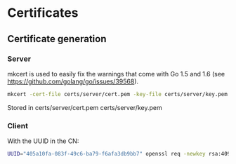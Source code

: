 # Certificates

## Certificate generation
### Server

mkcert is used to easily fix the warnings that come with Go 1.5 and 1.6 (see
https://github.com/golang/go/issues/39568).

```sh
mkcert -cert-file certs/server/cert.pem -key-file certs/server/key.pem localhost
```

Stored in
certs/server/cert.pem
certs/server/key.pem


### Client

With the UUID in the CN:

```sh
UUID="405a10fa-083f-49c6-ba79-f6afa3db9bb7" openssl req -newkey rsa:4096 -new -nodes -x509 -days 3650 -out certs/client/cert.pem -keyout certs/client/key.pem -subj "/CN=$UUID"
```
